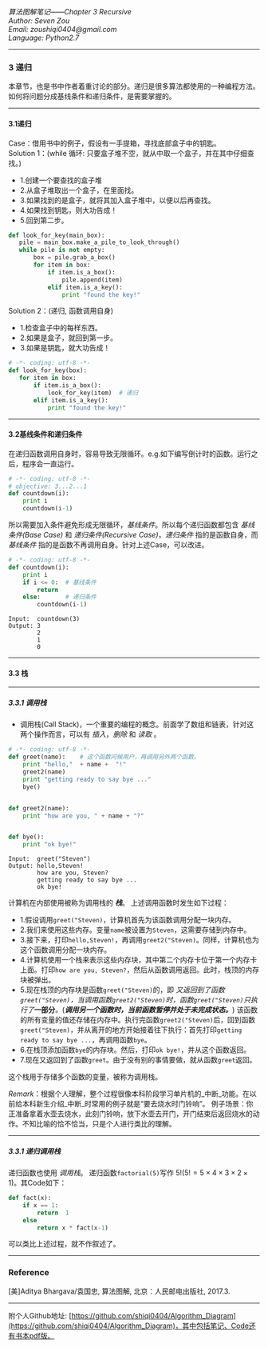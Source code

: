 _*算法图解笔记——Chapter 3 Recursive*_  
_Author:    Seven Zou_  
_Email:     zoushiqi0404@gmail.com_  
_Language:  Python2.7_
* * *
### 3 递归
本章节，也是书中作者着重讨论的部分。递归是很多算法都使用的一种编程方法。如何将问题分成基线条件和递归条件，是需要掌握的。
* * *
#### 3.1递归
Case：借用书中的例子，假设有一手提箱，寻找底部盒子中的钥匙。  
Solution 1：(while 循环: 只要盒子堆不空，就从中取一个盒子，并在其中仔细查找。)
- 1.创建一个要查找的盒子堆
- 2.从盒子堆取出一个盒子，在里面找。
- 3.如果找到的是盒子，就将其加入盒子堆中，以便以后再查找。
- 4.如果找到钥匙，则大功告成！
- 5.回到第二步。
  
 ```python
def look_for_key(main_box):
    pile = main_box.make_a_pile_to_look_through()
    while pile is not empty:
        box = pile.grab_a_box()
        for item in box:
            if item.is_a_box():
                pile.append(item)
            elif item.is_a_key():
                print "found the key!"
```
Solution 2：(递归, 函数调用自身)
 - 1.检查盒子中的每样东西。
 - 2.如果是盒子，就回到第一步。
 - 3.如果是钥匙，就大功告成！
 ```python
# -*- coding: utf-8 -*-
def look_for_key(box):
    for item in box:
        if item.is_a_box():
            look_for_key(item)  # 递归
        elif item.is_a_key():
            print "found the key!"
```
* * *
#### 3.2基线条件和递归条件
在递归函数调用自身时，容易导致无限循环。e.g.如下编写倒计时的函数。运行之后，程序会一直运行。
```python
# -*- coding: utf-8 -*-
# objective: 3...2...1
def countdown(i):
    print i
    countdown(i-1)
```
所以需要加入条件避免形成无限循环，_基线条件_。所以每个递归函数都包含 _基线条件(Base Case)_ 和 _递归条件(Recursive Case)_，_递归条件_ 指的是函数自身，而 _基线条件_ 指的是函数不再调用自身。针对上述Case，可以改进。
```python
# -*- coding: utf-8 -*-
def countdown(i):
    print i
    if i <= 0:  # 基线条件
        return 
    else:       # 递归条件
        countdown(i-1)
```
```
Input:  countdown(3)
Output: 3
        2
        1
        0
```

* * *
#### 3.3 栈
* * *
##### 3.3.1 调用栈
- 调用栈(Call Stack)，一个重要的编程的概念。前面学了数组和链表，针对这两个操作而言，可以有 _插入_，_删除_ 和 _读取_ 。
```python
# -*- coding: utf-8 -*-
def greet(name):    # 这个函数问候用户，再调用另外两个函数。
    print "hello,"  + name +  "!"
    greet2(name)
    print "getting ready to say bye ..."
    bye()


def greet2(name):
    print "how are you, " + name + "?"


def bye():
    print "ok bye!"
``` 
```
Input:  greet("Steven")
Output: hello,Steven!
        how are you, Steven?
        getting ready to say bye ...
        ok bye!
```

计算机在内部使用被称为调用栈的 _**栈**_。 上述调用函数时发生如下过程：

- 1.假设调用```greet("Steven)```，计算机首先为该函数调用分配一块内存。
- 2.我们来使用这些内存。变量```name```被设置为```Steven```，这需要存储到内存中。
- 3.接下来，打印```hello,Steven!```，再调用```greet2("Steven)```。同样，计算机也为这个函数调用分配一块内存。
- 4.计算机使用一个栈来表示这些内存块，其中第二个内存卡位于第一个内存卡上面。打印```how are you, Steven?```，然后从函数调用返回。此时，栈顶的内存块被弹出。
- 5.现在栈顶的内存块是函数```greet("Steven)```的，即 _又返回到了函数```greet("Steven)```，当调用函数```greet2("Steven)```时，函数```greet("Steven)```只执行了_**一部分**_。_(_**调用另一个函数时，当前函数暂停并处于未完成状态。**_)
该函数的所有变量的值还存储在内存中。执行完函数```greet2("Steven)```后，回到函数```greet("Steven)```，并从离开的地方开始接着往下执行：首先打印```getting ready to say bye ...```，再调用函数```bye```。
- 6.在栈顶添加函数```bye```的内存块。然后，打印```ok bye!```，并从这个函数返回。
- 7.现在又返回到了函数```greet```。由于没有别的事情要做，就从函数```greet```返回。

这个栈用于存储多个函数的变量，被称为调用栈。

_Remark_：根据个人理解，整个过程很像本科阶段学习单片机的_中断_功能。在以前给本科新生介绍_中断_时常用的例子就是“要去烧水时门铃响”。
例子场景：你正准备拿着水壶去烧水，此刻门铃响，放下水壶去开门，开门结束后返回烧水的动作。不知比喻的恰不恰当，只是个人进行类比的理解。
* * *
##### 3.3.1 递归调用栈
递归函数也使用 _调用栈_。 递归函数```factorial(5)```写作 $5!$($5!=5 \times 4 \times 3 \times 2 \times 1$)。其Code如下：
```python
def fact(x):
    if x == 1:
        return  1
    else
        return x * fact(x-1)
```
可以类比上述过程，就不作叙述了。

* * *
### Reference
[美]Aditya Bhargava/袁国忠, 算法图解, 北京：人民邮电出版社, 2017.3.
* * * 
附个人Github地址: [https://github.com/shiqi0404/Algorithm_Diagram](https://github.com/shiqi0404/Algorithm_Diagram)，其中包括笔记、Code还有书本pdf版。





 